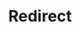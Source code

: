 ﻿---
layout: src/layouts/Redirect.astro
title: Redirect
redirect: https://yamldoc.liuyan.wang/docs/projects/steps/configuration-features/configuration-transforms
pubDate:  2023-01-01
navSearch: false
navSitemap: false
navMenu: false
---
